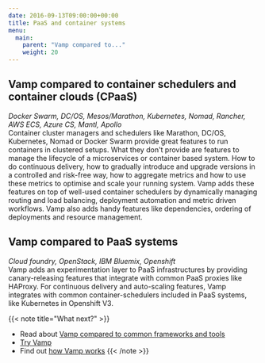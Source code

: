 ```yaml
---
date: 2016-09-13T09:00:00+00:00
title: PaaS and container systems
menu:
  main:
    parent: "Vamp compared to..."
    weight: 20
---
```


## Vamp compared to container schedulers and container clouds (CPaaS)
_Docker Swarm, DC/OS, Mesos/Marathon, Kubernetes, Nomad, Rancher, AWS ECS, Azure CS, Mantl, Apollo_  
Container cluster managers and schedulers like Marathon, DC/OS, Kubernetes, Nomad or Docker Swarm provide great features to run containers in clustered setups. What they don't provide are features to manage the lifecycle of a microservices or container based system. How to do continuous delivery, how to gradually introduce and upgrade versions in a controlled and risk-free way, how to aggregate metrics and how to use these metrics to optimise and scale your running system. Vamp adds these features on top of well-used container schedulers by dynamically managing routing and load balancing, deployment automation and metric driven workflows. Vamp also adds handy features like dependencies, ordering of deployments and resource management.

## Vamp compared to PaaS systems
_Cloud foundry, OpenStack, IBM Bluemix, Openshift_  
Vamp adds an experimentation layer to PaaS infrastructures by providing canary-releasing features that integrate with common PaaS proxies like HAProxy. For continuous delivery and auto-scaling features, Vamp integrates with common container-schedulers included in PaaS systems, like Kubernetes in Openshift V3.   

{{< note title="What next?" >}}
* Read about [Vamp compared to common frameworks and tools](/product/vamp-compared-to/frameworks-and-tools)
* [Try Vamp](/documentation/installation/hello-world)
* Find out [how Vamp works](/documentation/how-vamp-works/architecture-and-components)
{{< /note >}}




